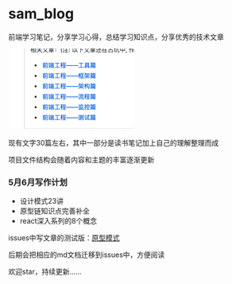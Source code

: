 # sam_blog
前端学习笔记，分享学习心得，总结学习知识点，分享优秀的技术文章

![测试插入图片](https://github.com/samsonCao/sam_blog/blob/master/Image/image.png)


现有文字30篇左右，其中一部分是读书笔记加上自己的理解整理而成

项目文件结构会随着内容和主题的丰富逐渐更新

### 5月6月写作计划

- 设计模式23讲
- 原型链知识点完善补全
- react深入系列的8个概念

issues中写文章的测试版：[原型模式](https://github.com/samsonCao/sam_blog/issues/1)

后期会把相应的md文档迁移到issues中，方便阅读

欢迎star，持续更新......
